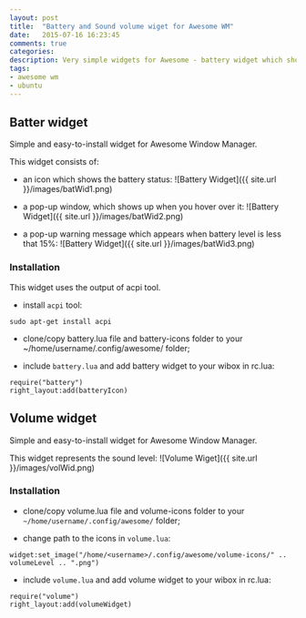 ```yaml
---
layout: post
title:  "Battery and Sound volume wiget for Awesome WM"
date:   2015-07-16 16:23:45
comments: true
categories:
description: Very simple widgets for Awesome - battery widget which shows status of the battery and also includes a popup message when you have less than 15% of power left and a volume widget which shows an icon which represents the sound volume.
tags: 
- awesome wm
- ubuntu
---
```


## Batter widget

Simple and easy-to-install widget for Awesome Window Manager.

This widget consists of:

 - an icon which shows the battery status: ![Battery Widget]({{ site.url }}/images/batWid1.png)
 
 - a pop-up window, which shows up when you hover over it: ![Battery Widget]({{ site.url }}/images/batWid2.png)
 
 - a pop-up warning message which appears when battery level is less that 15%: ![Battery Widget]({{ site.url }}/images/batWid3.png)

### Installation

This widget uses the output of acpi tool.

- install `acpi` tool:

~~~~~~~
sudo apt-get install acpi
~~~~~~~

- clone/copy battery.lua file and battery-icons folder to your ~/home/username/.config/awesome/ folder;

- include `battery.lua` and add battery widget to your wibox in rc.lua:

~~~~~~~
require("battery")
right_layout:add(batteryIcon)
~~~~~~~

## Volume widget
Simple and easy-to-install widget for Awesome Window Manager.

This widget represents the sound level: ![Volume Wiget]({{ site.url }}/images/volWid.png)

### Installation

- clone/copy volume.lua file and volume-icons folder to your `~/home/username/.config/awesome/` folder;

- change path to the icons in `volume.lua`:

~~~~~~~
widget:set_image("/home/<username>/.config/awesome/volume-icons/" .. volumeLevel .. ".png")
~~~~~~~

- include `volume.lua` and add volume widget to your wibox in rc.lua:

~~~~~~~
require("volume")
right_layout:add(volumeWidget)
~~~~~~~